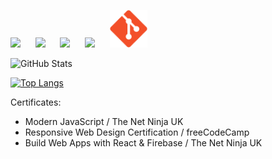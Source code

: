 <img
    src="https://cdn.jsdelivr.net/gh/devicons/devicon@latest/icons/html5/html5-plain.svg"
    width="60px"
  />&nbsp;&nbsp;&nbsp;&nbsp;&nbsp;
  <img
    src="https://cdn.jsdelivr.net/gh/devicons/devicon@latest/icons/css3/css3-plain.svg"
    width="60px"
    />&nbsp;&nbsp;&nbsp;&nbsp;&nbsp;
  <img
    src="https://cdn.jsdelivr.net/gh/devicons/devicon@latest/icons/javascript/javascript-plain.svg"
    width="60px"
  />&nbsp;&nbsp;&nbsp;&nbsp;&nbsp;
<img
    src="https://cdn.jsdelivr.net/gh/devicons/devicon@latest/icons/react/react-original.svg"
    width="60px"
  />&nbsp;&nbsp;&nbsp;&nbsp;&nbsp;
  <img    src="https://raw.githubusercontent.com/devicons/devicon/2ae2a900d2f041da66e950e4d48052658d850630/icons/git/git-plain.svg"    width="60px" height='60px'  />&nbsp;&nbsp;&nbsp;&nbsp;&nbsp;

  
![GitHub Stats](https://github-readme-stats.vercel.app/api?username=aliekbersen&theme=tokyonight)

[![Top Langs](https://github-readme-stats.vercel.app/api/top-langs/?username=RexenN&layout=compact&theme=github_dark&hide_border=true)](https://github.com/aliekbersen/github-readme-stats)

Certificates:

- Modern JavaScript / The Net Ninja UK
- Responsive Web Design Certification / freeCodeCamp
- Build Web Apps with React & Firebase / The Net Ninja UK  
<!--
- FrontEnd Masters BootCamp / Frontend Masters
- JavaScript Algorithms and Data Structures / freeCodeCamp -->

